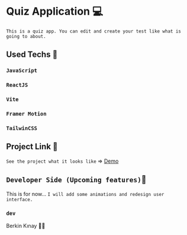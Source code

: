 # Quiz Application 💻
`This is a quiz app. You can edit and create your test like what is going to about.`

## Used Techs 🥰

### `JavaScript`
### `ReactJS`
### `Vite`
### `Framer Motion`
### `TailwinCSS`

## Project Link 🔭

`See the project what it looks like` => [Demo]([https://quizcreater.netlify.app/](https://main--quizcreatorr.netlify.app/))

## `Developer Side (Upcoming features)`💫
This is for now... `I will add some animations and redesign user interface.`

### `dev`
Berkin Kınay 👨‍💻
